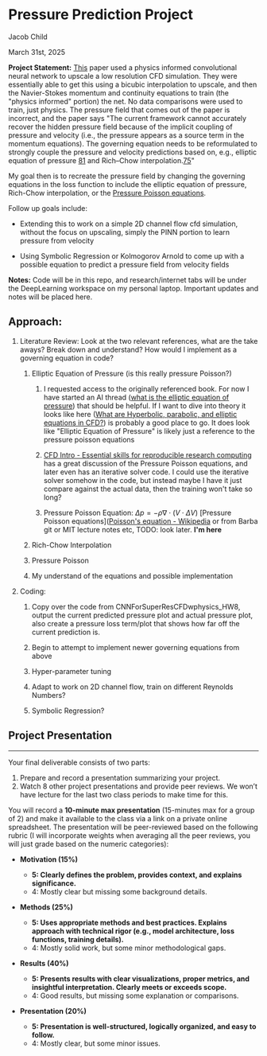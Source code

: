 # Pressure Prediction Project

Jacob Child

March 31st, 2025

**Project Statement:** [This](https://pubs.aip.org/aip/pof/article/33/7/073603/1076765/Super-resolution-and-denoising-of-fluid-flow-using) paper used a physics informed convolutional neural network to upscale a low resolution CFD simulation. They were essentially able to get this using a bicubic interpolation to upscale, and then the Navier-Stokes momentum and continuity equations to train (the "physics informed" portion) the net. No data comparisons were used to train, just physics. The pressure field that comes out of the paper is incorrect, and the paper says "The current framework cannot accurately recover the hidden pressure field because of the implicit coupling of pressure and velocity (i.e., the pressure appears as a source term in the momentum equations). The governing equation needs to be reformulated to strongly couple the pressure and velocity predictions based on, e.g., elliptic equation of pressure [81](https://www.taylorfrancis.com/books/mono/10.1201/9781482234213/numerical-heat-transfer-fluid-flow-suhas-patankar) and Rich–Chow interpolation.[75](https://arc.aiaa.org/doi/10.2514/3.8284)" 

My goal then is to recreate the pressure field by changing the governing equations in the loss function to include the elliptic equation of pressure, Rich-Chow interpolation, or the [Pressure Poisson equations](https://en.wikipedia.org/wiki/Poisson%27s_equation#:~:text=adaptive%20octree.-,Fluid%20dynamics,-%5Bedit%5D).

Follow up goals include: 

- Extending this to work on a simple 2D channel flow cfd simulation, without the focus on upscaling, simply the PINN portion to learn pressure from velocity

- Using Symbolic Regression or Kolmogorov Arnold to come up with a possible equation to predict a pressure field from velocity fields

**Notes:** Code will be in this repo, and research/internet tabs will be under the DeepLearning workspace on my personal laptop. Important updates and notes will be placed here.

## Approach:

1. Literature Review: Look at the two relevant references, what are the take aways? Break down and understand? How would I implement as a governing equation in code?
   
   1. Elliptic Equation of Pressure (is this really pressure Poisson?)
      
      1. I requested access to the originally referenced book. For now I have started  an AI thread ([what is the elliptic equation of pressure](https://www.perplexity.ai/search/what-is-the-elliptic-equation-yBst_IWXS1.X9f22k101pw)) that should be helpful. If I want to dive into theory it looks like here ([What are Hyperbolic, parabolic, and elliptic equations in CFD?](https://cfd.university/learn/10-key-concepts-everyone-must-understand-in-cfd/what-are-hyperbolic-parabolic-and-elliptic-equations-in-cfd/)) is probably a good place to go. It does look like "Elliptic Equation of Pressure" is likely just a reference to the pressure poisson equations 
      
      2. [CFD Intro - Essential skills for reproducible research computing](https://barbagroup.github.io/essential_skills_RRC/numba/4/) has a great discussion of the Pressure Poisson equations, and later even has an iterative solver code. I could use the iterative solver somehow in the code, but instead maybe I have it just compare against the actual data, then the training won't take so long?
      
      3. Pressure Poisson Equation: $\Delta p = -\rho \nabla \cdot (V \cdot \Delta V)$ [Pressure Poisson equations]([Poisson's equation - Wikipedia](https://en.wikipedia.org/wiki/Poisson%27s_equation#:~:text=adaptive%20octree.-,Fluid%20dynamics,-%5Bedit%5D) or from Barba git or MIT lecture notes etc, TODO: look later. **I'm here**
   
   2. Rich-Chow Interpolation
   
   3. Pressure Poisson
   
   4. My understand of the equations and possible implementation

2. Coding: 
   
   1. Copy over the code from CNNForSuperResCFDwphysics_HW8, output the current predicted pressure plot and actual pressure plot, also create a pressure loss term/plot that shows how far off the current prediction is.
   
   2. Begin to attempt to implement newer governing equations from above
   
   3. Hyper-parameter tuning
   
   4. Adapt to work on 2D channel flow, train on different Reynolds Numbers?
   
   5. Symbolic Regression? 





## Project Presentation

---

Your final deliverable consists of two parts:

1. Prepare and record a presentation summarizing your project.
2. Watch 8 other project presentations and provide peer reviews. We won’t have lecture for the last two class periods to make time for this.

You will record a **10-minute max presentation** (15-minutes max for a group of 2) and make it available to the class via a link on a private online spreadsheet. The presentation will be peer-reviewed based on the following rubric (I will incorporate weights when averaging all the peer reviews, you will just grade based on the numeric categories):

- **Motivation (15%)**
  - **5: Clearly defines the problem, provides context, and explains significance.**
  - 4: Mostly clear but missing some background details.
  
  
- **Methods (25%)**
  - **5: Uses appropriate methods and best practices. Explains approach with technical rigor (e.g., model architecture, loss functions, training details).**
  - 4: Mostly solid work, but some minor methodological gaps.
  
  
- **Results (40%)**
  - **5: Presents results with clear visualizations, proper metrics, and insightful interpretation. Clearly meets or exceeds scope.**
  - 4: Good results, but missing some explanation or comparisons.
  
  
- **Presentation (20%)**
  - **5: Presentation is well-structured, logically organized, and easy to follow.**
  - 4: Mostly clear, but some minor issues.
